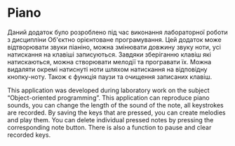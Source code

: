 # Piano

Даний додаток було розроблено під час виконання лабораторної роботи з дисципліни Об'єктно орієнтоване програмування. 
Цей додаток може відтворювати звуки піаніно, можна змінювати довжину звуку ноти, усі натискання на клавіші записуються.
Завдяки зберіганню клавіш які натискаються, можна створювати мелодії та програвати їх.
Можна видаляти окремі натиснуті ноти шляхом натискання на відповідну кнопку-ноту. 
Також є функція паузи та очищення записаних клавіш.


This application was developed during laboratory work on the subject “Object-oriented programming”.
This application can reproduce piano sounds, you can change the length of the sound of the note, all keystrokes are recorded.
By saving the keys that are pressed, you can create melodies and play them.
You can delete individual pressed notes by pressing the corresponding note button.
There is also a function to pause and clear recorded keys.
